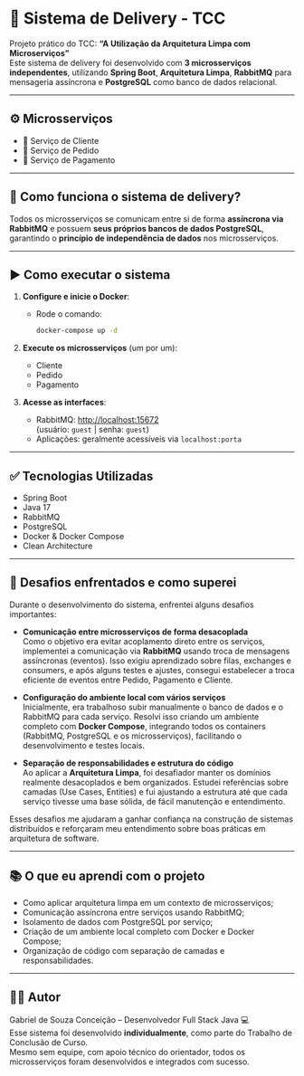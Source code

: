 # 🛵 Sistema de Delivery - TCC

Projeto prático do TCC: **“A Utilização da Arquitetura Limpa com Microserviços”**  
Este sistema de delivery foi desenvolvido com **3 microsserviços independentes**, utilizando **Spring Boot**, **Arquitetura Limpa**, **RabbitMQ** para mensageria assíncrona e **PostgreSQL** como banco de dados relacional.

---

## ⚙️ Microsserviços

- 🔹 Serviço de Cliente
- 🔹 Serviço de Pedido
- 🔹 Serviço de Pagamento

---

## 🧠 Como funciona o sistema de delivery?

Todos os microsserviços se comunicam entre si de forma **assíncrona via RabbitMQ** e possuem **seus próprios bancos de dados PostgreSQL**, garantindo o **princípio de independência de dados** nos microsserviços.

---

## ▶️ Como executar o sistema

1. **Configure e inicie o Docker**:
    - Rode o comando:
      ```bash
      docker-compose up -d
      ```

2. **Execute os microsserviços** (um por um):
    - Cliente
    - Pedido
    - Pagamento

3. **Acesse as interfaces**:
    - RabbitMQ: [http://localhost:15672](http://localhost:15672)  
      (usuário: `guest` | senha: `guest`)
    - Aplicações: geralmente acessíveis via `localhost:porta`

---

## ✅ Tecnologias Utilizadas

- Spring Boot
- Java 17
- RabbitMQ
- PostgreSQL
- Docker & Docker Compose
- Clean Architecture

---
## 🚧 Desafios enfrentados e como superei

Durante o desenvolvimento do sistema, enfrentei alguns desafios importantes:

- **Comunicação entre microsserviços de forma desacoplada**  
  Como o objetivo era evitar acoplamento direto entre os serviços, implementei a comunicação via **RabbitMQ** usando troca de mensagens assíncronas (eventos). Isso exigiu aprendizado sobre filas, exchanges e consumers, e após alguns testes e ajustes, consegui estabelecer a troca eficiente de eventos entre Pedido, Pagamento e Cliente.

- **Configuração do ambiente local com vários serviços**  
  Inicialmente, era trabalhoso subir manualmente o banco de dados e o RabbitMQ para cada serviço. Resolvi isso criando um ambiente completo com **Docker Compose**, integrando todos os containers (RabbitMQ, PostgreSQL e os microsserviços), facilitando o desenvolvimento e testes locais.

- **Separação de responsabilidades e estrutura do código**  
  Ao aplicar a **Arquitetura Limpa**, foi desafiador manter os domínios realmente desacoplados e bem organizados. Estudei referências sobre camadas (Use Cases, Entities) e fui ajustando a estrutura até que cada serviço tivesse uma base sólida, de fácil manutenção e entendimento.

Esses desafios me ajudaram a ganhar confiança na construção de sistemas distribuídos e reforçaram meu entendimento sobre boas práticas em arquitetura de software.

---

## 📚 O que eu aprendi com o projeto

- Como aplicar arquitetura limpa em um contexto de microsserviços;
- Comunicação assíncrona entre serviços usando RabbitMQ;
- Isolamento de dados com PostgreSQL por serviço;
- Criação de um ambiente local completo com Docker e Docker Compose;
- Organização de código com separação de camadas e responsabilidades.

---

## 🧑‍💻 Autor

Gabriel de Souza Conceição – Desenvolvedor Full Stack Java 💻  
Esse sistema foi desenvolvido **individualmente**, como parte do Trabalho de Conclusão de Curso.  
Mesmo sem equipe, com apoio técnico do orientador, todos os microsserviços foram desenvolvidos e integrados com sucesso.
